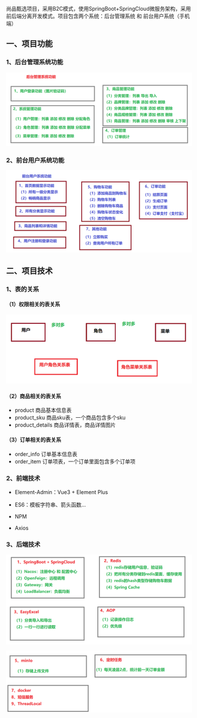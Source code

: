 尚品甄选项目，采用B2C模式，使用SpringBoot+SpringCloud微服务架构，采用前后端分离开发模式。项目包含两个系统：后台管理系统 和 前台用户系统（手机端）

## 一、项目功能

### 1、后台管理系统功能

![image-20230918095531708](./assets\image-20230918095531708.png)



### 2、前台用户系统功能

![image-20230918100253882](assets\image-20230918100253882.png)



## 二、项目技术

### 1、表的关系

#### （1）权限相关的表关系

![image-20230918101317508](assets\image-20230918101317508.png)

#### （2）商品相关的表关系

* product  商品基本信息表
* product_sku 商品sku表，一个商品包含多个sku
* product_details 商品详情表，商品详情图片



#### （3）订单相关的表关系

* order_info 订单基本信息表
* order_item 订单项表，一个订单里面包含多个订单项



### 2、前端技术

* Element-Admin：Vue3 + Element Plus

* ES6：模板字符串、箭头函数...
* NPM
* Axios



### 3、后端技术

![image-20230918103122032](assets\image-20230918103122032.png)

![image-20230918103144461](assets\image-20230918103144461.png)





